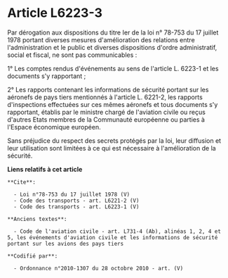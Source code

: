 # Article L6223-3

Par dérogation aux dispositions du titre Ier de la loi n° 78-753 du 17 juillet 1978 portant diverses mesures d'amélioration
des relations entre l'administration et le public et diverses dispositions d'ordre administratif, social et fiscal, ne sont
pas communicables : 

1° Les comptes rendus d'événements au sens de l'article L. 6223-1 et les documents s'y rapportant ; 

2° Les rapports contenant les informations de sécurité portant sur les aéronefs de pays tiers mentionnés à l'article L.
6221-2, les rapports d'inspections effectuées sur ces mêmes aéronefs et tous documents s'y rapportant, établis par le
ministre chargé de l'aviation civile ou reçus d'autres Etats membres de la Communauté européenne ou parties à l'Espace
économique européen. 

Sans préjudice du respect des secrets protégés par la loi, leur diffusion et leur utilisation sont limitées à ce qui est
nécessaire à l'amélioration de la sécurité.

**Liens relatifs à cet article**

	**Cite**:

	  - Loi n°78-753 du 17 juillet 1978 (V)
	  - Code des transports - art. L6221-2 (V)
	  - Code des transports - art. L6223-1 (V)

	**Anciens textes**:

	  - Code de l'aviation civile - art. L731-4 (Ab), alinéas 1, 2, 4 et 5, les événements d'aviation civile et les informations de sécurité portant sur les avions des pays tiers

	**Codifié par**:

	  - Ordonnance n°2010-1307 du 28 octobre 2010 - art. (V)
